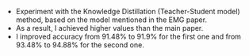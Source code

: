 * Experiment with the Knowledge Distillation (Teacher-Student model) method, based on the model mentioned in the EMG paper.
* As a result, I achieved higher values than the main paper.
* I improved accuracy from 91.48% to 91.9% for the first one and from 93.48% to 94.88% for the second one.
